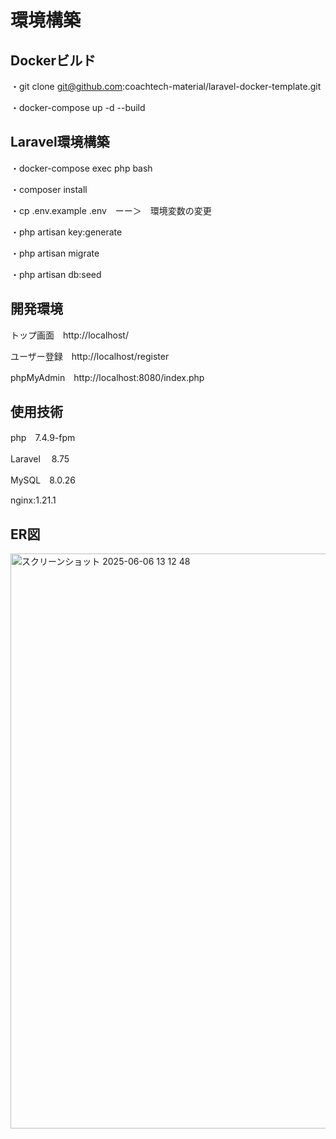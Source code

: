

# 環境構築



## Dockerビルド

・git clone git@github.com:coachtech-material/laravel-docker-template.git

・docker-compose up -d --build


## Laravel環境構築

・docker-compose exec php bash

・composer install

・cp .env.example .env　ーー＞　環境変数の変更

・php artisan key:generate

・php artisan migrate

・php artisan db:seed


## 開発環境

トップ画面　http://localhost/

ユーザー登録　http://localhost/register

phpMyAdmin　http://localhost:8080/index.php


## 使用技術

php　7.4.9-fpm

Laravel 　8.75

MySQL　8.0.26

nginx:1.21.1

## ER図

<img width="920" alt="スクリーンショット 2025-06-06 13 12 48" src="https://github.com/user-attachments/assets/2f78f403-c807-4c21-b0fe-3977dcf7f2f7" />


